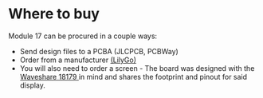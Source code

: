 <!-- docs/buy/README.md -->

# Where to buy

Module 17 can be procured in a couple ways:

* Send design files to a PCBA (JLCPCB, PCBWay)
* Order from a manufacturer  <a href="https://www.lilygo.cc/products/m17-r0-1e?_pos=1&_psq=m17&_ss=e&_v=1.0"> (LilyGo) </a>
* You will also need to order a screen - The board was designed with the <a href="https://www.waveshare.com/1.3inch-oled-module-c.htm"> Waveshare 18179 </a> in mind and shares the footprint and pinout for said display.
